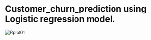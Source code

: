 # Customer_churn_prediction using Logistic regression model.
![Rplot01](https://user-images.githubusercontent.com/50954720/210896692-042c9621-3125-4448-89c0-eeb42e8653e1.png)
